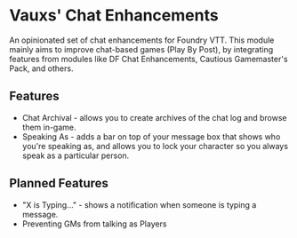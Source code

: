 # Vauxs' Chat Enhancements

An opinionated set of chat enhancements for Foundry VTT. This module mainly aims to improve chat-based games (Play By Post), by integrating features from modules like DF Chat Enhancements, Cautious Gamemaster's Pack, and others.

## Features

- Chat Archival - allows you to create archives of the chat log and browse them in-game.
- Speaking As - adds a bar on top of your message box that shows who you're speaking as, and allows you to lock your character so you always speak as a particular person.

## Planned Features

- "X is Typing..." - shows a notification when someone is typing a message.
- Preventing GMs from talking as Players
